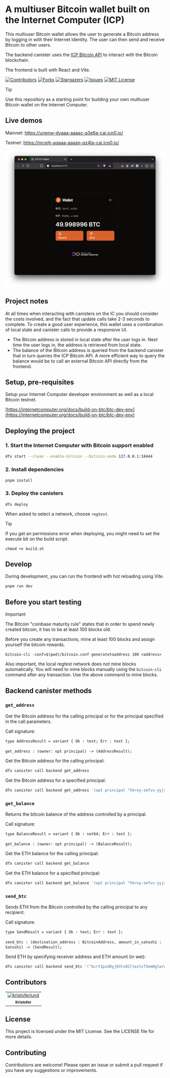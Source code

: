 # A multiuser Bitcoin wallet built on the Internet Computer (ICP)

This multiuser Bitcoin wallet allows the user to generate a Bitcoin
address by logging in with their Internet Identity. The user can then send and receive Bitcoin to other users.

The backend canister uses the [ICP Bitcoin API](https://internetcomputer.org/docs/build-on-btc/) to interact with the Bitcoin blockchain.

The frontend is built with React and Vite.

[![Contributors][contributors-shield]][contributors-url]
[![Forks][forks-shield]][forks-url]
[![Stargazers][stars-shield]][stars-url]
[![Issues][issues-shield]][issues-url]
[![MIT License][license-shield]](LICENSE)


> [!TIP]
> Use this repository as a starting point for building your own multiuser Bitcoin wallet on the Internet Computer.
>
> ## Live demos
> Mainnet: <https://unenw-dyaaa-aaaac-a3e6a-cai.icp0.io/>
>
> Testnet: <https://mcejh-aqaaa-aaaan-qz4la-cai.icp0.io/>

![](./media/screenshot.png)

## Project notes

At all times when interacting with canisters on the IC you should consider the
costs involved, and the fact that update calls take 2-3 seconds to complete. To
create a good user experience, this wallet uses a combination of local state and
canister calls to provide a responsive UI.

- The Bitcoin address is stored in local state after the user logs in. Next
  time the user logs in, the address is retrieved from local state.
- The balance of the Bitcoin address is queried from the backend canister that in
  turn queries the ICP Bitcoin API. A more efficient way to query the balance would be to call an external Bitcoin API directly from the frontend.

## Setup, pre-requisites

Setup your Internet Computer developer environment as well as a local Bitcoin testnet.

[https://internetcomputer.org/docs/build-on-btc/btc-dev-env](https://internetcomputer.org/docs/build-on-btc/btc-dev-env)

## Deploying the project

### 1. Start the Internet Computer with Bitcoin support enabled

```bash
dfx start --clean --enable-bitcoin --bitcoin-node 127.0.0.1:18444
```

### 2. Install dependencies

```
pnpm install
```

### 3. Deploy the canisters

```
dfx deploy
```

When asked to select a network, choose `regtest`.

> [!TIP]
> If you get an permissions error when deploying, you might need to set the execute
> bit on the build script.
>
> ```
> chmod +x build.sh
> ```

## Develop

During development, you can run the frontend with hot reloading using Vite.

```bash
pnpm run dev
```

## Before you start testing

> [!IMPORTANT]
> The Bitcoin "coinbase maturity rule" states that in order to spend newly created bitcoin, it has to be at least 100 blocks old.
>
> Before you create any transactions, mine at least 100 blocks and assign yourself the bitcoin rewards.
>
> ```
> bitcoin-cli -conf=$(pwd)/bitcoin.conf generatetoaddress 100 <address>
>```
>
> Also important, the local regtest network does not mine blocks automatically. You will need to mine blocks manually using the `bitcoin-cli` command after any transaction. Use the above command to mine blocks.

## Backend canister methods

### `get_address`

Get the Bitcoin address for the calling principal or for the principal
specified in the call parameters.

Call signature:

```
type AddressResult = variant { Ok : text; Err : text };

get_address : (owner: opt principal) -> (AddressResult);
```

Get the Bitcoin address for the calling principal:

```bash
dfx canister call backend get_address
```

Get the Bitcoin address for a specified principal:

```bash
dfx canister call backend get_address '(opt principal "hkroy-sm7vs-yyjs7-ekppe-qqnwx-hm4zf-n7ybs-titsi-k6e3k-ucuiu-uqe")'
```

### `get_balance`

Returns the bitcoin balance of the address controlled by a principal.

Call signature:

```
type BalanceResult = variant { Ok : nat64; Err : text };

get_balance : (owner: opt principal) -> (BalanceResult);
```

Get the ETH balance for the calling principal:

```bash
dfx canister call backend get_balance
```

Get the ETH balance for a specified principal:

```bash
dfx canister call backend get_balance '(opt principal "hkroy-sm7vs-yyjs7-ekppe-qqnwx-hm4zf-n7ybs-titsi-k6e3k-ucuiu-uqe")'
```

### `send_btc`

Sends ETH from the Bitcoin controlled by the calling principal to any
recipient.

Call signature:

```
type SendResult = variant { Ok : text; Err : text };

send_btc : (destination_address : BitcoinAddress, amount_in_satoshi : Satoshi) -> (SendResult);
```

Send ETH by specifying receiver address and ETH amount (in wei):

```bash
dfx canister call backend send_btc '("bcrt1pvd8yj03ts02lleztzf3em0glwrw7p03lumk4s6jv602ymzgc5jcqf2gsz8", 1000)'
```

## Contributors

<!-- readme: collaborators,contributors -start -->
<table>
	<tbody>
		<tr>
            <td align="center">
                <a href="https://github.com/kristoferlund">
                    <img src="https://avatars.githubusercontent.com/u/9698363?v=4" width="100;" alt="kristoferlund"/>
                    <br />
                    <sub><b>Kristofer</b></sub>
                </a>
            </td>
		</tr>
	<tbody>
</table>
<!-- readme: collaborators,contributors -end -->

## License

This project is licensed under the MIT License. See the LICENSE file for more
details.

## Contributing

Contributions are welcome! Please open an issue or submit a pull request if you
have any suggestions or improvements.

[contributors-shield]: https://img.shields.io/github/contributors/kristoferlund/bitcoin_wallet.svg?style=for-the-badge
[contributors-url]: https://github.com/kristoferlund/bitcoin_wallet/graphs/contributors
[forks-shield]: https://img.shields.io/github/forks/kristoferlund/bitcoin_wallet.svg?style=for-the-badge
[forks-url]: https://github.com/kristoferlund/bitcoin_wallet/network/members
[stars-shield]: https://img.shields.io/github/stars/kristoferlund/bitcoin_wallet?style=for-the-badge
[stars-url]: https://github.com/kristoferlund/bitcoin_wallet/stargazers
[issues-shield]: https://img.shields.io/github/issues/kristoferlund/bitcoin_wallet.svg?style=for-the-badge
[issues-url]: https://github.com/kristoferlund/bitcoin_wallet/issues
[license-shield]: https://img.shields.io/github/license/kristoferlund/bitcoin_wallet.svg?style=for-the-badge
[license-url]: https://github.com/kristoferlund/bitcoin_wallet/blob/master/LICENSE.txt
